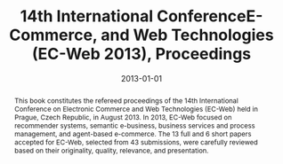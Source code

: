 ---
abstract: This book constitutes the refereed proceedings of the 14th International
  Conference on Electronic Commerce and Web Technologies (EC-Web) held in Prague,
  Czech Republic, in August 2013. In 2013, EC-Web focused on recommender systems,
  semantic e-business, business services and process management, and agent-based e-commerce.
  The 13 full and 6 short papers accepted for EC-Web, selected from 43 submissions,
  were carefully reviewed based on their originality, quality, relevance, and presentation.
authors:
- Christian Huemer
- Pasquale Lops
date: '2013-01-01'
featured: false
links:
- name: Publik
  url: https://publik.tuwien.ac.at/showentry.php?ID=245948&lang=2
publication: 'Springer, Lecture Notes in Business Information Processing (LNBIP),
  Berlin Heidelberg, 2013, ISBN: 978-3-642-39877-3; 211 pages'
publication_types:
- '5'
publishDate: '2013-01-01'
title: 14th International ConferenceE-Commerce, and Web Technologies (EC-Web 2013),
  Proceedings
url_pdf: http://link.springer.com/book/10.1007%2F978-3-642-39878-0
---